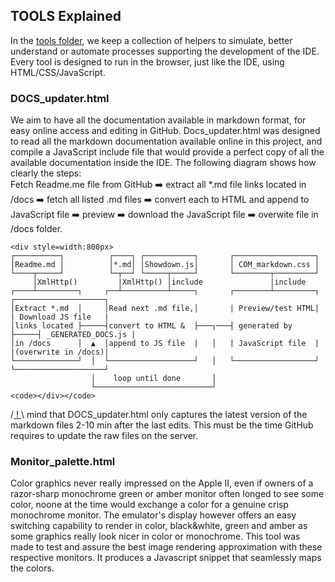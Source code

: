 ## TOOLS Explained

In the [tools folder](https://github.com/RetroAppleJS/AppleII-IDE/tree/main/tools), we keep a collection of helpers to simulate, better understand or automate processes supporting the development of the IDE.  Every tool is designed to run in the browser, just like the IDE, using HTML/CSS/JavaScript.

### DOCS_updater.html

We aim to have all the documentation available in markdown format, for easy online access and editing in GitHub.  Docs_updater.html was designed to read all the markdown documentation available online in this project, and compile a JavaScript include file that would provide a perfect copy of all the available documentation inside the IDE.  The following diagram shows how clearly the steps:  
Fetch Readme.me file from GitHub :arrow_right: extract all \*.md file links located in /docs :arrow_right: fetch all listed .md files :arrow_right: convert each to HTML and append to JavaScript file :arrow_right: preview :arrow_right: download the JavaScript file :arrow_right: overwite file in /docs folder.

    <div style=width:800px>
    ┌──────────┐          ┌────┐ ┌───────────┐       ┌──────────────────┐
    │Readme.md │          │*.md│ │Showdown.js│       │ COM_markdown.css │
    └────┬─────┘          └─┬──┘ └─────┬─────┘       └────────┬─────────┘
         │XmlHttp()         |XmlHttp() │include               |include
    ┌────┴─────────┐     ┌──┴──────────┴─────┐       ┌────────┴─────────┐     ┌────────────────────┐
    │Extract *.md  │     │Read next .md file,│       | Preview/test HTML|     | Download JS file   |
    │links located ├─────┤convert to HTML &  ├───┐───┤ generated by     ├─────┤ _GENERATED_DOCS.js | 
    │in /docs      │  ▲  │append to JS file  |   │   | JavaScript file  |     |(overwrite in /docs)|
    └──────────────┘  │  └───────────────────┘   │   └──────────────────┘     └────────────────────┘
                      │    loop until done       │
                      └──────────────────────────┘
    <code></div></code>
/<ins> ! </ins>\ mind that DOCS_updater.html only captures the latest version of the markdown files 2-10 min after the last edits.  This must be the time GitHub requires to update the raw files on the server.

### Monitor_palette.html

Color graphics never really impressed on the Apple II, even if owners of a razor-sharp monochrome green or amber monitor often longed to see some color, noone at the time would exchange a color for a genuine crisp monochrome monitor.
The emulator's display however offers an easy switching capability to render in color, black&white, green and amber as some graphics really look nicer in color or monochrome.
This tool was made to test and assure the best image rendering approximation with these respective monitors.
It produces a Javascript snippet that seamlessly maps the colors.



